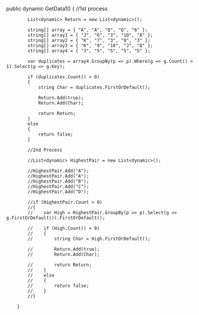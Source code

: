 public dynamic GetData1()
        {
            //1st process

            List<dynamic> Return = new List<dynamic>();

            string[] array = { "A", "A", "Q", "Q", "6" };
            string[] array1 = { "J", "6", "3", "10", "8" };
            string[] array2 = { "K", "7", "3", "9", "3" };
            string[] array3 = { "K", "9", "10", "J", "Q" };
            string[] array4 = { "3", "5", "5", "5", "5" };

            var duplicates = array4.GroupBy(p => p).Where(g => g.Count() > 1).Select(g => g.Key);

            if (duplicates.Count() > 0)
            {
                string Char = duplicates.FirstOrDefault();
                
                Return.Add(true);
                Return.Add(Char);
                
                return Return;
            }
            else
            {
                return false;
            }

            //2nd Process

            //List<dynamic> HighestPair = new List<dynamic>();

            //HighestPair.Add("A");
            //HighestPair.Add("A");
            //HighestPair.Add("B");
            //HighestPair.Add("C");
            //HighestPair.Add("D");

            //if (HighestPair.Count > 0)
            //{
            //    var High = HighestPair.GroupBy(p => p).Select(g => g.FirstOrDefault()).FirstOrDefault();

            //    if (High.Count() > 0)
            //    {
            //        string Char = High.FirstOrDefault();

            //        Return.Add(true);
            //        Return.Add(Char);

            //        return Return;
            //    }
            //    else
            //    {
            //        return false;
            //    }
            //}

        }
